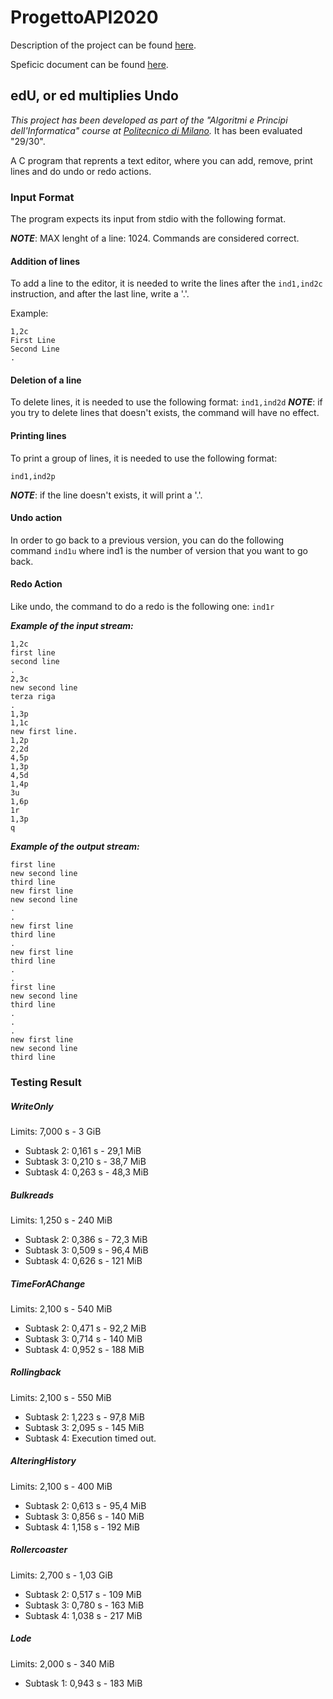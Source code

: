# ProgettoAPI2020

Description of the project can be found [here](https://martinenghi.faculty.polimi.it/courses/api/ProvaFinale2020.pdf).

Speficic document can be found [here](https://martinenghi.faculty.polimi.it/courses/api/ProvaFinale2020specifica.pdf).

## edU, or ed multiplies Undo 
*This project has been developed as part of the "Algoritmi e Principi dell'Informatica" course at [Politecnico di Milano](https://www.polimi.it/).* It has been evaluated "29/30".

A C program that reprents a text editor, where you can add, remove, print lines and do undo or redo actions.

### Input Format
The program expects its input from stdio with the following format.

_**NOTE**_: MAX lenght of a line: 1024. Commands are considered correct.
#### Addition of lines
To add a line to the editor, it is needed to write the lines after the ```ind1,ind2c``` instruction, and after the last line, write a '.'.

Example:
```
1,2c
First Line
Second Line
.

```

#### Deletion of a line
To delete lines, it is needed to use the following format:
```ind1,ind2d```
_**NOTE**_: if you try to delete lines that doesn't exists, the command will have no effect.

#### Printing lines
To print a group of lines, it is needed to use the following format:
```
ind1,ind2p
```
_**NOTE**_: if the line doesn't exists, it will print a '.'.

#### Undo action
In order to go back to a previous version, you can do the following command 
``ind1u``
where ind1 is the number of version that you want to go back.

#### Redo Action
Like undo, the command to do a redo is the following one:
``ind1r``

***Example of the input stream:***
 ```
1,2c
first line
second line
.
2,3c
new second line
terza riga
.
1,3p
1,1c
new first line.
1,2p
2,2d
4,5p
1,3p
4,5d
1,4p
3u
1,6p
1r
1,3p
q

 ```

***Example of the output stream:***
 ```
 first line
 new second line
 third line
 new first line
 new second line
 .
 .
 new first line
 third line
 .
 new first line
 third line
 .
 .
 first line
 new second line
 third line
 .
 .
 .
 new first line
 new second line
 third line
 ```

### Testing Result

##### WriteOnly

Limits: 7,000 s - 3 GiB

* Subtask 2: 0,161 s - 29,1 MiB
* Subtask 3: 0,210 s - 38,7 MiB
* Subtask 4: 0,263 s - 48,3 MiB

##### Bulkreads

Limits: 1,250 s - 240 MiB

* Subtask 2: 0,386 s - 72,3 MiB 
* Subtask 3: 0,509 s - 96,4 MiB
* Subtask 4: 0,626 s - 121 MiB

##### TimeForAChange

Limits: 2,100 s - 540 MiB

* Subtask 2: 0,471 s - 92,2 MiB
* Subtask 3: 0,714 s - 140 MiB
* Subtask 4: 0,952 s - 188 MiB

##### Rollingback

Limits: 2,100 s - 550 MiB

* Subtask 2: 1,223 s - 97,8 MiB
* Subtask 3: 2,095 s - 145 MiB
* Subtask 4: Execution timed out.

##### AlteringHistory

Limits: 2,100 s - 400 MiB

* Subtask 2: 0,613 s - 95,4 MiB
* Subtask 3: 0,856 s - 140 MiB
* Subtask 4: 1,158 s - 192 MiB

##### Rollercoaster

Limits: 2,700 s - 1,03 GiB

* Subtask 2: 0,517 s - 109 MiB
* Subtask 3: 0,780 s - 163 MiB
* Subtask 4: 1,038 s - 217 MiB

##### Lode

Limits: 2,000 s - 340 MiB

* Subtask 1: 0,943 s - 183 MiB
